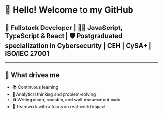 # 👋 Hello! Welcome to my GitHub

## 🚀 Fullstack Developer | 👨‍💻 JavaScript, TypeScript & React | 🛡️ Postgraduated specialization in Cybersecurity | CEH | CySA+ | ISO/IEC 27001

---

## 🧠 What drives me

- 📚 Continuous learning
- 🧩 Analytical thinking and problem-solving
- 🛠️ Writing clean, scalable, and well-documented code
- 🤝 Teamwork with a focus on real-world impact


